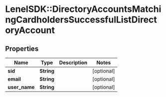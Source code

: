 # LenelSDK::DirectoryAccountsMatchingCardholdersSuccessfulListDirectoryAccount

## Properties
Name | Type | Description | Notes
------------ | ------------- | ------------- | -------------
**sid** | **String** |  | [optional] 
**email** | **String** |  | [optional] 
**user_name** | **String** |  | [optional] 


